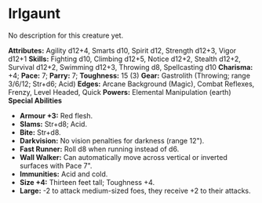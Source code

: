 # Irlgaunt

No description for this creature yet.

**Attributes:** Agility d12+4, Smarts d10, Spirit d12, Strength d12+3,
Vigor d12+1
**Skills:** Fighting d10, Climbing d12+5, Notice d12+2, Stealth d12+2,
Survival d12+2, Swimming d12+3, Throwing d8, Spellcasting d10
**Charisma:** +4; **Pace:** 7; **Parry:** 7; **Toughness:** 15 (3)
**Gear:** Gastrolith (Throwing; range 3/6/12; Str+d6; Acid)
**Edges:** Arcane Background (Magic), Combat Reflexes, Frenzy, Level
Headed, Quick
**Powers:** Elemental Manipulation (earth)
**Special Abilities**

- **Armour +3:** Red flesh.
- **Slams:** Str+d8; Acid.
- **Bite:** Str+d8.
- **Darkvision:** No vision penalties for darkness (range 12").
- **Fast Runner:** Roll d8 when running instead of d6.
- **Wall Walker:** Can automatically move across vertical or inverted
surfaces with Pace 7".
- **Immunities:** Acid and cold.
- **Size +4:** Thirteen feet tall; Toughness +4.
- **Large:** -2 to attack medium-sized foes, they receive +2 to their
attacks.
